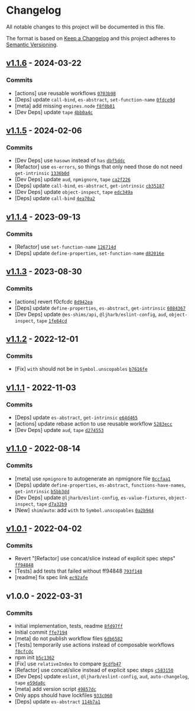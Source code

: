 # Changelog

All notable changes to this project will be documented in this file.

The format is based on [Keep a Changelog](https://keepachangelog.com/en/1.0.0/)
and this project adheres to [Semantic Versioning](https://semver.org/spec/v2.0.0.html).

## [v1.1.6](https://github.com/es-shims/Array.prototype.with/compare/v1.1.5...v1.1.6) - 2024-03-22

### Commits

- [actions] use reusable workflows [`0703b98`](https://github.com/es-shims/Array.prototype.with/commit/0703b988efeaac882557d32de4f467c2657ffe6b)
- [Deps] update `call-bind`, `es-abstract`, `set-function-name` [`0fdce9d`](https://github.com/es-shims/Array.prototype.with/commit/0fdce9da4e0175c10ec26bf26a5c854e04379c08)
- [meta] add missing `engines.node` [`f8f0b81`](https://github.com/es-shims/Array.prototype.with/commit/f8f0b81efa66f1b1e8f535e47d95e6d38c16bd5d)
- [Dev Deps] update `tape` [`4bb0a4c`](https://github.com/es-shims/Array.prototype.with/commit/4bb0a4cac5fca4a77492b8c9d0f1d5f0d9a5f869)

## [v1.1.5](https://github.com/es-shims/Array.prototype.with/compare/v1.1.4...v1.1.5) - 2024-02-06

### Commits

- [Dev Deps] use `hasown` instead of `has` [`dbf5ddc`](https://github.com/es-shims/Array.prototype.with/commit/dbf5ddc7d023b94c5e8f3ba53b6b6fd899ab574b)
- [Refactor] use `es-errors`, so things that only need those do not need `get-intrinsic` [`1336b0d`](https://github.com/es-shims/Array.prototype.with/commit/1336b0dc7bcd8afcde779b85f57a3158aa485f64)
- [Dev Deps] update `aud`, `npmignore`, `tape` [`ca2f226`](https://github.com/es-shims/Array.prototype.with/commit/ca2f2262f022cfc81dcb9bb7056e5f687ffa6747)
- [Deps] update `call-bind`, `es-abstract`, `get-intrinsic` [`cb35187`](https://github.com/es-shims/Array.prototype.with/commit/cb3518791fe3774c35c9e7eb85804fea963f83f2)
- [Dev Deps] update `object-inspect`, `tape` [`edc349a`](https://github.com/es-shims/Array.prototype.with/commit/edc349afb5f574be8da5406e69ff8596f8ec5230)
- [Deps] update `call-bind` [`4ea70a2`](https://github.com/es-shims/Array.prototype.with/commit/4ea70a22dc63c90c0adb7705fc71fdc7f64653cd)

## [v1.1.4](https://github.com/es-shims/Array.prototype.with/compare/v1.1.3...v1.1.4) - 2023-09-13

### Commits

- [Refactor] use `set-function-name` [`126714d`](https://github.com/es-shims/Array.prototype.with/commit/126714d966739c4c2366da7984a7bdd92ec41127)
- [Deps] update `define-properties`, `set-function-name` [`d82016e`](https://github.com/es-shims/Array.prototype.with/commit/d82016eec35bbd3714b687a24c1e67adc4d40a91)

## [v1.1.3](https://github.com/es-shims/Array.prototype.with/compare/v1.1.2...v1.1.3) - 2023-08-30

### Commits

- [actions] revert f0cfcdc [`8d942ea`](https://github.com/es-shims/Array.prototype.with/commit/8d942eadf221dac01bbc4b3351656ad6b247ca7a)
- [Deps] update `define-properties`, `es-abstract`, `get-intrinsic` [`6084367`](https://github.com/es-shims/Array.prototype.with/commit/6084367aa36db7ba5f9c3dc12d1f3294409ba423)
- [Dev Deps] update `@es-shims/api`, `@ljharb/eslint-config`, `aud`, `object-inspect`, `tape` [`1fe64cd`](https://github.com/es-shims/Array.prototype.with/commit/1fe64cd24154bf536c2757eec9bd6c18b13598dd)

## [v1.1.2](https://github.com/es-shims/Array.prototype.with/compare/v1.1.1...v1.1.2) - 2022-12-01

### Commits

- [Fix] `with` should not be in `Symbol.unscopables` [`b7616fe`](https://github.com/es-shims/Array.prototype.with/commit/b7616fed57864a6ef00b28469132829ecd38ca70)

## [v1.1.1](https://github.com/es-shims/Array.prototype.with/compare/v1.1.0...v1.1.1) - 2022-11-03

### Commits

- [Deps] update `es-abstract`, `get-intrinsic` [`e64d465`](https://github.com/es-shims/Array.prototype.with/commit/e64d4653480ff38d9b20ee4e7c181ee696c8f378)
- [actions] update rebase action to use reusable workflow [`5283ecc`](https://github.com/es-shims/Array.prototype.with/commit/5283ecc39864e11e79c63ed3ae5d500c6ac30484)
- [Dev Deps] update `aud`, `tape` [`d274553`](https://github.com/es-shims/Array.prototype.with/commit/d274553e3efe87be565b019de9adece8cb6f6a95)

## [v1.1.0](https://github.com/es-shims/Array.prototype.with/compare/v1.0.1...v1.1.0) - 2022-08-14

### Commits

- [meta] use `npmignore` to autogenerate an npmignore file [`0ccfaa1`](https://github.com/es-shims/Array.prototype.with/commit/0ccfaa1c8750e65dc414294395890560ffcd7968)
- [Deps] update `define-properties`, `es-abstract`, `functions-have-names`, `get-intrinsic` [`b5bb3dd`](https://github.com/es-shims/Array.prototype.with/commit/b5bb3dd5e621e8b54718411f32507bb5fdc7f54d)
- [Dev Deps] update `@ljharb/eslint-config`, `es-value-fixtures`, `object-inspect`, `tape` [`d7a32b9`](https://github.com/es-shims/Array.prototype.with/commit/d7a32b9444c427188976192cc1d75580e24e6db6)
- [New] `shim`/`auto`: add `with` to `Symbol.unscopables` [`0a2b944`](https://github.com/es-shims/Array.prototype.with/commit/0a2b94400fc033231083c864534bb44d63ef82b2)

## [v1.0.1](https://github.com/es-shims/Array.prototype.with/compare/v1.0.0...v1.0.1) - 2022-04-02

### Commits

- Revert "[Refactor] use concat/slice instead of explicit spec steps" [`ff94848`](https://github.com/es-shims/Array.prototype.with/commit/ff9484831f4ea7eafbd8ab4683fd0575a65961b3)
- [Tests] add tests that failed without ff94848 [`793f148`](https://github.com/es-shims/Array.prototype.with/commit/793f14851ddefd99762c613bad33c539e07b2828)
- [readme] fix spec link [`ec92afe`](https://github.com/es-shims/Array.prototype.with/commit/ec92afe5188c5e89f52c24534788216696388931)

## v1.0.0 - 2022-03-31

### Commits

- initial implementation, tests, readme [`8fd97ff`](https://github.com/es-shims/Array.prototype.with/commit/8fd97ff8bf3f2f4804dc9e303fa4902164b52d26)
- Initial commit [`ffe7194`](https://github.com/es-shims/Array.prototype.with/commit/ffe7194883dd3b8764508b740fe3db9b9372eb65)
- [meta] do not publish workflow files [`6db6582`](https://github.com/es-shims/Array.prototype.with/commit/6db65820b12d34665dd205e606a4b9e33c03b784)
- [Tests] temporarily use actions instead of composable workflows [`f0cfcdc`](https://github.com/es-shims/Array.prototype.with/commit/f0cfcdc01fb68ad3fe75c856b03b6ffd5b26b493)
- npm init [`b5c1362`](https://github.com/es-shims/Array.prototype.with/commit/b5c1362d256f49518b466c7296a3bfadb4f4d47d)
- [Fix] use `relativeIndex` to compare [`9cdfb47`](https://github.com/es-shims/Array.prototype.with/commit/9cdfb474f4aef7b24ba36febf1e2c8a8c9d393ca)
- [Refactor] use concat/slice instead of explicit spec steps [`c583150`](https://github.com/es-shims/Array.prototype.with/commit/c583150734291ac0e6ba8bcd57257e5be4564031)
- [Dev Deps] update `eslint`, `@ljharb/eslint-config`, `aud`, `auto-changelog`, `tape` [`e59da8c`](https://github.com/es-shims/Array.prototype.with/commit/e59da8c2c71d4d6f1fbda5de98786ddf01252094)
- [meta] add version script [`49857dc`](https://github.com/es-shims/Array.prototype.with/commit/49857dc67c85a03faabd195855d0d7c60fdf65c9)
- Only apps should have lockfiles [`933c060`](https://github.com/es-shims/Array.prototype.with/commit/933c060d1d0822a2a6ee1b340431877513a52e33)
- [Deps] update `es-abstract` [`114b7a1`](https://github.com/es-shims/Array.prototype.with/commit/114b7a1153b9abac3a073dd4a36ffb5684cd9d64)
